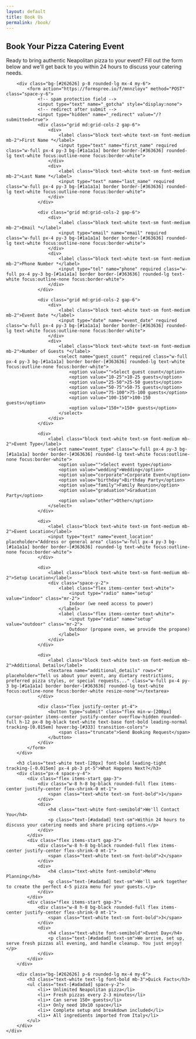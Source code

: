 ```yaml
---
layout: default
title: Book Us
permalink: /book/
---
```


<div class="px-40 flex flex-1 justify-center py-5">
    <div class="layout-content-container flex flex-col max-w-[960px] flex-1">
        <h2 class="text-white text-[22px] font-bold leading-tight tracking-[-0.015em] px-4 pb-3 pt-5">Book Your Pizza Catering Event</h2>
        <p class="text-white text-base font-normal leading-normal pb-3 pt-1 px-4">
            Ready to bring authentic Neapolitan pizza to your event? Fill out the form below and we'll get back to you within 24 hours to discuss your catering needs.
        </p>
        
        <div class="bg-[#262626] p-8 rounded-lg mx-4 my-6">
            <form action="https://formspree.io/f/mnnzloyv" method="POST" class="space-y-6">
                <!-- spam protection field -->
                <input type="text" name="_gotcha" style="display:none">
                <!-- redirect after submit -->
                <input type="hidden" name="_redirect" value="/?submitted=true">
                <div class="grid md:grid-cols-2 gap-6">
                    <div>
                        <label class="block text-white text-sm font-medium mb-2">First Name *</label>
                        <input type="text" name="first_name" required class="w-full px-4 py-3 bg-[#1a1a1a] border border-[#363636] rounded-lg text-white focus:outline-none focus:border-white">
                    </div>
                    <div>
                        <label class="block text-white text-sm font-medium mb-2">Last Name *</label>
                        <input type="text" name="last_name" required class="w-full px-4 py-3 bg-[#1a1a1a] border border-[#363636] rounded-lg text-white focus:outline-none focus:border-white">
                    </div>
                </div>
                
                <div class="grid md:grid-cols-2 gap-6">
                    <div>
                        <label class="block text-white text-sm font-medium mb-2">Email *</label>
                        <input type="email" name="email" required class="w-full px-4 py-3 bg-[#1a1a1a] border border-[#363636] rounded-lg text-white focus:outline-none focus:border-white">
                    </div>
                    <div>
                        <label class="block text-white text-sm font-medium mb-2">Phone Number *</label>
                        <input type="tel" name="phone" required class="w-full px-4 py-3 bg-[#1a1a1a] border border-[#363636] rounded-lg text-white focus:outline-none focus:border-white">
                    </div>
                </div>
                
                <div class="grid md:grid-cols-2 gap-6">
                    <div>
                        <label class="block text-white text-sm font-medium mb-2">Event Date *</label>
                        <input type="date" name="event_date" required class="w-full px-4 py-3 bg-[#1a1a1a] border border-[#363636] rounded-lg text-white focus:outline-none focus:border-white">
                    </div>
                    <div>
                        <label class="block text-white text-sm font-medium mb-2">Number of Guests *</label>
                        <select name="guest_count" required class="w-full px-4 py-3 bg-[#1a1a1a] border border-[#363636] rounded-lg text-white focus:outline-none focus:border-white">
                            <option value="">Select guest count</option>
                            <option value="10-25">10-25 guests</option>
                            <option value="25-50">25-50 guests</option>
                            <option value="50-75">50-75 guests</option>
                            <option value="75-100">75-100 guests</option>
                            <option value="100-150">100-150 guests</option>
                            <option value="150+">150+ guests</option>
                        </select>
                    </div>
                </div>
                
                <div>
                    <label class="block text-white text-sm font-medium mb-2">Event Type</label>
                    <select name="event_type" class="w-full px-4 py-3 bg-[#1a1a1a] border border-[#363636] rounded-lg text-white focus:outline-none focus:border-white">
                        <option value="">Select event type</option>
                        <option value="wedding">Wedding</option>
                        <option value="corporate">Corporate Event</option>
                        <option value="birthday">Birthday Party</option>
                        <option value="family">Family Reunion</option>
                        <option value="graduation">Graduation Party</option>
                        <option value="other">Other</option>
                    </select>
                </div>
                
                <div>
                    <label class="block text-white text-sm font-medium mb-2">Event Location</label>
                    <input type="text" name="event_location" placeholder="Address or general area" class="w-full px-4 py-3 bg-[#1a1a1a] border border-[#363636] rounded-lg text-white focus:outline-none focus:border-white">
                </div>
                
                <div>
                    <label class="block text-white text-sm font-medium mb-2">Setup Location</label>
                    <div class="space-y-2">
                        <label class="flex items-center text-white">
                            <input type="radio" name="setup" value="indoor" class="mr-2">
                            Indoor (we need access to power)
                        </label>
                        <label class="flex items-center text-white">
                            <input type="radio" name="setup" value="outdoor" class="mr-2">
                            Outdoor (propane oven, we provide the propane)
                        </label>
                    </div>
                </div>
                
                <div>
                    <label class="block text-white text-sm font-medium mb-2">Additional Details</label>
                    <textarea name="additional_details" rows="4" placeholder="Tell us about your event, any dietary restrictions, preferred pizza styles, or special requests..." class="w-full px-4 py-3 bg-[#1a1a1a] border border-[#363636] rounded-lg text-white focus:outline-none focus:border-white resize-none"></textarea>
                </div>
                
                <div class="flex justify-center pt-4">
                    <button type="submit" class="flex min-w-[200px] cursor-pointer items-center justify-center overflow-hidden rounded-full h-12 px-8 bg-black text-white text-base font-bold leading-normal tracking-[0.015em] hover:bg-[#333] transition-colors">
                        <span class="truncate">Send Booking Request</span>
                    </button>
                </div>
            </form>
        </div>
        
        <h3 class="text-white text-[20px] font-bold leading-tight tracking-[-0.015em] px-4 pb-3 pt-5">What Happens Next?</h3>
        <div class="px-4 space-y-4">
            <div class="flex items-start gap-3">
                <div class="w-8 h-8 bg-black rounded-full flex items-center justify-center flex-shrink-0 mt-1">
                    <span class="text-white text-sm font-bold">1</span>
                </div>
                <div>
                    <h4 class="text-white font-semibold">We'll Contact You</h4>
                    <p class="text-[#adadad] text-sm">Within 24 hours to discuss your catering needs and share pricing options.</p>
                </div>
            </div>
            <div class="flex items-start gap-3">
                <div class="w-8 h-8 bg-black rounded-full flex items-center justify-center flex-shrink-0 mt-1">
                    <span class="text-white text-sm font-bold">2</span>
                </div>
                <div>
                    <h4 class="text-white font-semibold">Menu Planning</h4>
                    <p class="text-[#adadad] text-sm">We'll work together to create the perfect 4-5 pizza menu for your guests.</p>
                </div>
            </div>
            <div class="flex items-start gap-3">
                <div class="w-8 h-8 bg-black rounded-full flex items-center justify-center flex-shrink-0 mt-1">
                    <span class="text-white text-sm font-bold">3</span>
                </div>
                <div>
                    <h4 class="text-white font-semibold">Event Day</h4>
                    <p class="text-[#adadad] text-sm">We arrive, set up, serve fresh pizzas all evening, and handle cleanup. You just enjoy!</p>
                </div>
            </div>
        </div>
        
        <div class="bg-[#262626] p-6 rounded-lg mx-4 my-6">
            <h3 class="text-white text-lg font-bold mb-3">Quick Facts</h3>
            <ul class="text-[#adadad] space-y-2">
                <li>• Unlimited Neapolitan pizza</li>
                <li>• Fresh pizzas every 2-3 minutes</li>
                <li>• Can serve 150+ guests</li>
                <li>• Only need 10x10 space</li>
                <li>• Complete setup and breakdown included</li>
                <li>• All ingredients imported from Italy</li>
            </ul>
        </div>
    </div>
</div>
